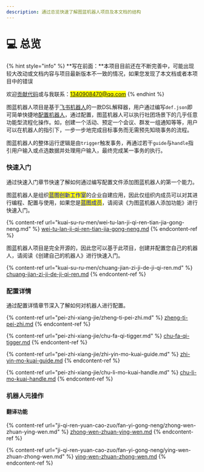 ```yaml
---
description: 通过总览快速了解图蓝机器人项目及本文档的结构
---
```


# 💻 总览

{% hint style="info" %}
**写在前面：**本项目目前还在不断完善中，可能出现较大改动或文档内容与项目最新版本不一致的情况，如果您发现了本文档或者本项目中的错误

欢迎[贡献代码](https://github.com/1340908470/Tulan)或与我联系：<mark style="color:blue;">1340908470@qq.com</mark>
{% endhint %}

图蓝机器人项目是基于[飞书机器人](https://open.feishu.cn/document/ukTMukTMukTM/uATM04CMxQjLwEDN)的一款DSL解释器，用户通过编写`def.json`即可简单快捷地[配置机器人](pei-zhi-xiang-jie/zheng-ti-pei-zhi.md)，通过配置，图蓝机器人可以执行社团场景下的几乎任意功能型流程化操作。如，创建一个活动、预定一个会议、群发一组通知等等，用户可以在机器人的指引下，一步一步地完成目标事务而无需预先知晓事务的流程。

图蓝机器人的整体运行逻辑是由`trigger`触发事务，再通过若干`guide`与`handle`指引用户输入或点选数据并处理用户输入，最终完成某一事务的执行。

### 快速入门

通过快速入门章节快速了解如何通过编写配置文件添加图蓝机器人的第一个能力。

图蓝机器人是组织<mark style="color:blue;">蓝图创新工作室</mark>的企业自建应用，因此仅组织内成员可以对其进行编程、配置与使用，如果您是<mark style="color:blue;">蓝图成员</mark>，请阅读《为图蓝机器人添加功能》进行快速入门。

{% content-ref url="kuai-su-ru-men/wei-tu-lan-ji-qi-ren-tian-jia-gong-neng.md" %}
[wei-tu-lan-ji-qi-ren-tian-jia-gong-neng.md](kuai-su-ru-men/wei-tu-lan-ji-qi-ren-tian-jia-gong-neng.md)
{% endcontent-ref %}

图蓝机器人项目是完全开源的，因此您可以基于此项目，创建并配置您自己的机器人，请阅读《创建自己的机器人》进行快速入门。

{% content-ref url="kuai-su-ru-men/chuang-jian-zi-ji-de-ji-qi-ren.md" %}
[chuang-jian-zi-ji-de-ji-qi-ren.md](kuai-su-ru-men/chuang-jian-zi-ji-de-ji-qi-ren.md)
{% endcontent-ref %}

### 配置详情

通过配置详情章节深入了解如何对机器人进行配置。

{% content-ref url="pei-zhi-xiang-jie/zheng-ti-pei-zhi.md" %}
[zheng-ti-pei-zhi.md](pei-zhi-xiang-jie/zheng-ti-pei-zhi.md)
{% endcontent-ref %}

{% content-ref url="pei-zhi-xiang-jie/chu-fa-qi-tigger.md" %}
[chu-fa-qi-tigger.md](pei-zhi-xiang-jie/chu-fa-qi-tigger.md)
{% endcontent-ref %}

{% content-ref url="pei-zhi-xiang-jie/zhi-yin-mo-kuai-guide.md" %}
[zhi-yin-mo-kuai-guide.md](pei-zhi-xiang-jie/zhi-yin-mo-kuai-guide.md)
{% endcontent-ref %}

{% content-ref url="pei-zhi-xiang-jie/chu-li-mo-kuai-handle.md" %}
[chu-li-mo-kuai-handle.md](pei-zhi-xiang-jie/chu-li-mo-kuai-handle.md)
{% endcontent-ref %}

### 机器人元操作

#### 翻译功能

{% content-ref url="ji-qi-ren-yuan-cao-zuo/fan-yi-gong-neng/zhong-wen-zhuan-ying-wen.md" %}
[zhong-wen-zhuan-ying-wen.md](ji-qi-ren-yuan-cao-zuo/fan-yi-gong-neng/zhong-wen-zhuan-ying-wen.md)
{% endcontent-ref %}

{% content-ref url="ji-qi-ren-yuan-cao-zuo/fan-yi-gong-neng/ying-wen-zhuan-zhong-wen.md" %}
[ying-wen-zhuan-zhong-wen.md](ji-qi-ren-yuan-cao-zuo/fan-yi-gong-neng/ying-wen-zhuan-zhong-wen.md)
{% endcontent-ref %}

